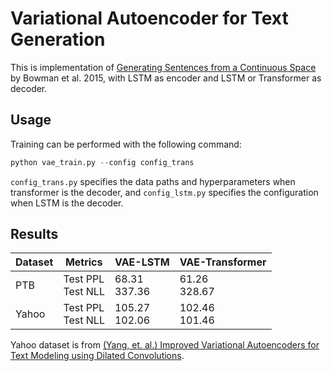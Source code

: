# Variational Autoencoder for Text Generation

This is implementation of [Generating Sentences from a Continuous Space](https://arxiv.org/abs/1511.06349) by Bowman et al. 2015, with LSTM as encoder and LSTM or Transformer as decoder.



## Usage

Training can be performed with the following command:

```python
python vae_train.py --config config_trans
```

`config_trans.py` specifies the data paths and hyperparameters when transformer is the decoder, and `config_lstm.py` specifies the configuration when LSTM is the decoder.

## Results

|Dataset    |Metrics   | VAE-LSTM |VAE-Transformer |
|---------------|-------------|----------------|------------------------|
|PTB | Test PPL<br>Test NLL | 68.31<br>337.36 |61.26<br>328.67|
|Yahoo | Test PPL<br>Test NLL | 105.27<br>102.06 | 102.46<br>101.46 |

Yahoo dataset is from [(Yang, et. al.) Improved Variational Autoencoders for Text Modeling using Dilated Convolutions](https://arxiv.org/abs/1702.08139).
